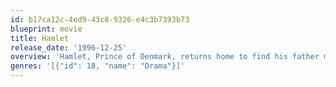 ```yaml
---
id: b17ca12c-4ed9-43c8-9326-e4c3b7393b73
blueprint: movie
title: Hamlet
release_date: '1996-12-25'
overview: 'Hamlet, Prince of Denmark, returns home to find his father murdered and his mother remarrying the murderer, his uncle. Meanwhile, war is brewing.'
genres: '[{"id": 18, "name": "Drama"}]'
---
```

